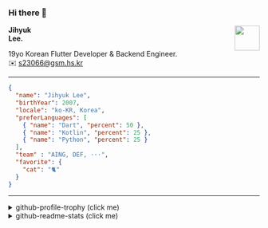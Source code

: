 ### Hi there 👋
<img src="https://github.githubassets.com/images/mona-loading-default.gif" width="50px" align="right">
</a>

**Jihyuk\
Lee.**

19yo Korean Flutter Developer & Backend Engineer.\
✉️ <s23066@gsm.hs.kr>

---

```json
{
  "name": "Jihyuk Lee",
  "birthYear": 2007,
  "locale": "ko-KR, Korea",
  "preferLanguages": [
    { "name": "Dart", "percent": 50 },
    { "name": "Kotlin", "percent": 25 },
    { "name": "Python", "percent": 25 }
  ],
  "team" : "AING, DEF, ···",
  "favorite": {
    "cat": "🐈"
  }
}
```
---
<details>
  <summary>github-profile-trophy (click me)</summary>
  
![](https://github-profile-trophy.vercel.app/?username=withJihyuk&row=1&column=8&theme=nord)
  
</details>
<details>
  <summary>github-readme-stats (click me)</summary>
  
<!--START_SECTION:waka-->
![Code Time](http://img.shields.io/badge/Code%20Time-802%20hrs%2011%20mins-blue)

![Lines of code](https://img.shields.io/badge/%EC%A0%80%EB%8A%94%20%EC%97%AC%ED%83%9C%EA%B9%8C%EC%A7%80%20-745.1%20thousand%20%EC%A4%84%EC%9D%98%20%EC%BD%94%EB%93%9C%EB%A5%BC%20%EC%9E%91%EC%84%B1%ED%96%88%EC%96%B4%EC%9A%94.-blue)

**저는 아침형 인간이에요. 🐤** 

```text
🌞 아침                     736 commits         █████░░░░░░░░░░░░░░░░░░░░   19.11 % 
🌆 낮　                     1352 commits        █████████░░░░░░░░░░░░░░░░   35.10 % 
🌃 저녁                     1409 commits        █████████░░░░░░░░░░░░░░░░   36.58 % 
🌙 밤　                     355 commits         ██░░░░░░░░░░░░░░░░░░░░░░░   09.22 % 
```


📊 **저는 이번주를 이렇게 시간을 보냈어요.** 

```text
🕑︎ Timezone: Asia/Seoul

💬 프로그래밍 언어들: 
Kotlin                   9 hrs 29 mins       ███████████████████░░░░░░   75.65 % 
Dart                     1 hr 22 mins        ███░░░░░░░░░░░░░░░░░░░░░░   10.99 % 
YAML                     1 hr 16 mins        ███░░░░░░░░░░░░░░░░░░░░░░   10.12 % 
Properties               7 mins              ░░░░░░░░░░░░░░░░░░░░░░░░░   00.98 % 
Python                   6 mins              ░░░░░░░░░░░░░░░░░░░░░░░░░   00.86 % 

🔥 에디터들: 
IntelliJ IDEA            10 hrs 24 mins      █████████████████████░░░░   82.87 % 
VS Code                  2 hrs 8 mins        ████░░░░░░░░░░░░░░░░░░░░░   17.13 % 

💻 운영 체제들: 
Mac                      12 hrs 33 mins      █████████████████████████   100.00 % 
```


 Last Updated on 11/04/2025 18:52:06 UTC
<!--END_SECTION:waka-->

</details>

</div>

